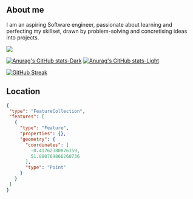
## About me
 I am an aspiring Software engineer, passionate about learning and perfecting my skillset, drawn by problem-solving and concretising ideas into projects.
 
 ![](https://komarev.com/ghpvc/?username=meriemgfl&style=flat&color=grey&label=Views+count)



[![Anurag's GitHub stats-Dark](https://github-readme-stats.vercel.app/api?username=meriemgfl&show_icons=true&theme=dark#gh-dark-mode-only)](https://github.com/anuraghazra/github-readme-stats#gh-dark-mode-only)
[![Anurag's GitHub stats-Light](https://github-readme-stats.vercel.app/api?username=meriemgfl_icons=true&theme=default#gh-light-mode-only)](https://github.com/anuraghazra/github-readme-stats#gh-light-mode-only)



[![GitHub Streak](https://github-readme-streak-stats.herokuapp.com/?user=meriemgfl&theme=github-dark)](https://git.io/streak-stats)




## Location
 ```geojson
{
  "type": "FeatureCollection",
  "features": [
    {
      "type": "Feature",
      "properties": {},
      "geometry": {
        "coordinates": [
          -0.41762380876159,
          51.880769866268736
        ],
        "type": "Point"
      }
    }
  ]
}
```



  


